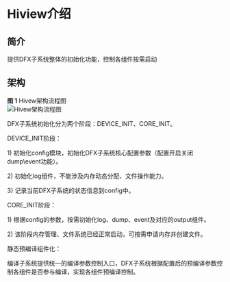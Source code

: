 # Hiview介绍<a name="ZH-CN_TOPIC_0000001054063172"></a>

## 简介<a name="section469617221261"></a>

提供DFX子系统整体的初始化功能，控制各组件按需启动

## 架构<a name="section15884114210197"></a>

**图 1**  Hivew架构流程图<a name="fig1524205533518"></a>  
![](http://tools.harmonyos.com/mirrors/hpm-image/hiview_README/figures/Hivew架构流程图.png "Hivew架构流程图")

DFX子系统初始化分为两个阶段：DEVICE\_INIT、CORE\_INIT。

DEVICE\_INIT阶段：

1\)   初始化config模块，初始化DFX子系统核心配置参数（配置开启关闭dump\\event功能）。

2\)   初始化log组件，不能涉及内存动态分配、文件操作能力。

3\)   记录当前DFX子系统的状态信息到config中。

CORE\_INIT阶段：

1\)   根据config的参数，按需初始化log、dump、event及对应的output组件。

2\)   该阶段内存管理、文件系统已经正常启动，可按需申请内存并创建文件。

静态预编译组件化：

编译子系统提供统一的编译参数控制入口，DFX子系统根据配置后的预编译参数控制各组件是否参与编译，实现各组件预编译控制。

